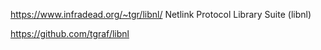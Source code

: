 https://www.infradead.org/~tgr/libnl/
Netlink Protocol Library Suite (libnl)

https://github.com/tgraf/libnl
